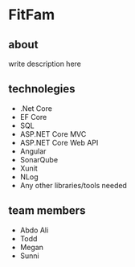 # FitFam

## about 

write description here 

## technolegies

+ .Net Core
+ EF Core 
+ SQL 
+ ASP.NET Core MVC 
+ ASP.NET Core Web API
+ Angular
+ SonarQube
+ Xunit
+ NLog
+ Any other libraries/tools needed

## team members 

+ Abdo Ali 
+ Todd 
+ Megan 
+ Sunni